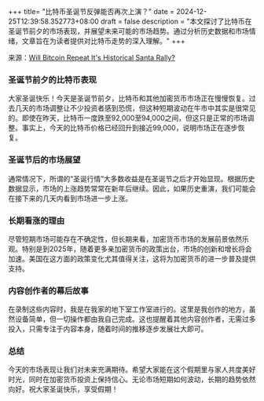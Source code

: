 +++
title= "比特币圣诞节反弹能否再次上演？"
date = 2024-12-25T12:39:58.352773+08:00
draft = false
description = "本文探讨了比特币在圣诞节前夕的市场表现，并展望未来可能的市场趋势。通过分析历史数据和市场情绪，文章旨在为读者提供对比特币走势的深入理解。"
+++

来源：[Will Bitcoin Repeat It's Historical Santa Rally?](https://www.youtube.com/watch?v=LTnpt_4Ai5U)

### 圣诞节前夕的比特币表现

大家圣诞快乐！今天是圣诞节前夕，比特币和其他加密货币市场正在慢慢恢复。过去几天的市场调整让不少投资者感到恐慌，但这种短期波动在牛市中其实是很常见的。即使在昨天，比特币一度跌至92,000至94,000之间，但这只是正常的市场调整。事实上，今天的比特币价格已经回升到接近99,000，说明市场正在逐步恢复。

### 圣诞节后的市场展望

通常情况下，所谓的“圣诞行情”大多数收益是在圣诞节之后才开始显现。根据历史数据显示，市场的上涨趋势常常在新年后继续。因此，如果历史重演，我们可能会在接下来的几天内看到市场进一步上涨。

### 长期看涨的理由

尽管短期市场可能存在不确定性，但长期来看，加密货币市场的发展前景依然乐观。特别是到2025年，随着更多亲加密货币的政策出台，市场的创新和增长将会加速。美国在这方面的政策变化尤其值得关注，这将为加密货币的进一步普及提供支持。

### 内容创作者的幕后故事

在录制这些内容时，我是在我家的地下室工作室进行的。这里是我创作的地方，虽然设备简单，但一切操作都由我自己完成。这也提醒着其他内容创作者，无需过多投入，只需专注于内容本身，随着时间的推移逐步发展壮大即可。

### 总结

今天的市场表现让我们对未来充满期待。希望大家能在这个假期里与家人共度美好时光，同时在加密货币投资上保持信心。无论市场短期如何波动，长期的趋势依然向好。祝大家圣诞快乐，享受假期！